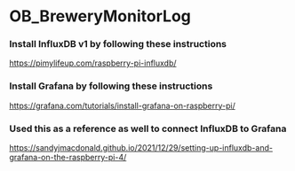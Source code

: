 # OB_BreweryMonitorLog

### Install InfluxDB v1 by following these instructions
https://pimylifeup.com/raspberry-pi-influxdb/

### Install Grafana by following these instructions
https://grafana.com/tutorials/install-grafana-on-raspberry-pi/

### Used this as a reference as well to connect InfluxDB to Grafana
https://sandyjmacdonald.github.io/2021/12/29/setting-up-influxdb-and-grafana-on-the-raspberry-pi-4/
